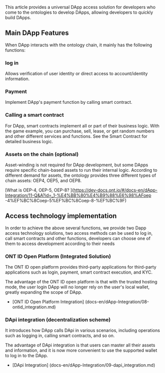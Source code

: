 This article provides a universal DApp access solution for developers who come to the ontologies to develop DApps, allowing developers to quickly build DApps.

## Main DApp Features

When DApp interacts with the ontology chain, it mainly has the following functions:

### log in

Allows verification of user identity or direct access to account/identity information.

### Payment

Implement DApp's payment function by calling smart contract.

### Calling a smart contract

For DApp, smart contracts implement all or part of their business logic. With the game example, you can purchase, sell, lease, or get random numbers and other different services and functions. See the Smart Contract for detailed business logic.

### Assets on the chain (optional)

Asset-winding is not required for DApp development, but some DApps require specific chain-based assets to run their internal logic.
According to different demand for assets, the ontology provides three different types of chain assets: OEP4, OEP5, and OEP8.

[What is OEP-4, OEP-5, OEP-8? ](https://dev-docs.ont.io/#/docs-en/dApp-Integration/11-Q&A?id=_1-%E4%BB%80%E4%B9%88%E6%98%AFoep -4%EF%BC%8Coep-5%EF%BC%8Coep-8-%EF%BC%9F)

## Access technology implementation

In order to achieve the above several functions, we provide two Dapp access technology solutions, two access methods can be used to log in, call smart contracts and other functions, developers can choose one of them to access development according to their needs

### ONT ID Open Platform (Integrated Solution)


The ONT ID open platform provides third-party applications for third-party applications such as login, payment, smart contract execution, and KYC.

The advantage of the ONT ID open platform is that with the trusted hosting mode, the user login DApp will no longer rely on the user's local wallet, greatly expanding the scope of DApp.

- [ONT ID Open Platform Integration] (docs-en/dApp-Integration/08-ontid_integration.md)

### DApi integration (decentralization scheme)


It introduces how DApp calls DApi in various scenarios, including operations such as logging in, calling smart contracts, and so on.

The advantage of DApi integration is that users can master all their assets and information, and it is now more convenient to use the supported wallet to log in to the DApp.

- [DApi Integration] (docs-en/dApp-Integration/09-dapi_integration.md)